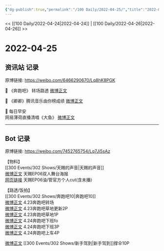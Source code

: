 ```yaml
---
{"dg-publish":true,"permalink":"/100 Daily/2022-04-25/","title":"2022-04-25","created":"2022-12-04T14:49:26.000+08:00","updated":"2023-01-09T17:24:40.751+08:00"}
---
```



<< [[100 Daily/2022-04-24\|2022-04-24]] | [[100 Daily/2022-04-26\|2022-04-26]] >>

# 2022-04-25

## 资讯站 记录

原博链接: https://weibo.com/6466290670/Lq8hK8PGK

🌟 《奔跑吧》 转场路透 [微博正文](https://weibo.com/detail/4762114872576502)

🌟 《卿卿》腾讯音乐由你榜成绩 [微博正文](https://weibo.com/detail/4762115317172623)

🌟 每日早安  
网易薄荷直播清唱《大鱼》 [微博正文](https://weibo.com/detail/4762062587429207)

---
## Bot 记录

原博链接: https://weibo.com/7452765754/Lq7Ji5sAz

【物料】  
[[300 Events/302 Shows/天赐的声音\|天赐的声音]]  
[微博正文](https://m.weibo.cn/1315706994/4762080802244097) 天赐EP06双人舞台海报  
[网页链接](https://weibo.cn/sinaurl?u=https%3A%2F%2Fyoutu.be%2FDZ0p---ubvs) 天赐EP06油/管官方个人cut(含未播)

【路透/饭拍】  
[[300 Events/302 Shows/奔跑吧10\|奔跑吧10]]  
[微博正文](https://m.weibo.cn/5876797510/4762080098126141) 4.23奔跑吧转场  
[微博正文](https://m.weibo.cn/7458115630/4761454932132576) 4.23奔跑吧草地更新2P  
[微博正文](https://m.weibo.cn/7633014126/4762288198257916) 4.23奔跑吧草地1P  
[微博正文](https://m.weibo.cn/7495641082/4762132586171093) 4.24奔跑吧下班fo  
[微博正文](https://m.weibo.cn/7495641082/4762104936792810) 4.24奔跑吧下班3P  
[微博正文](https://m.weibo.cn/7633014126/4762157167675355) 4.24奔跑吧上车4P

[微博正文](https://m.weibo.cn/6873250805/4762199865691841) [[300 Events/302 Shows/新手驾到\|新手驾到]]撑伞10P
